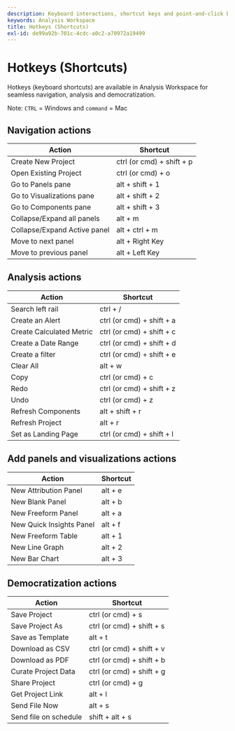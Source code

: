 ```yaml
---
description: Keyboard interactions, shortcut keys and point-and-click behaviors available in Analysis Workspace.
keywords: Analysis Workspace
title: Hotkeys (Shortcuts)
exl-id: de99a92b-701c-4cdc-a0c2-a70972a19499
---
```

# Hotkeys (Shortcuts)

Hotkeys (keyboard shortcuts) are available in Analysis Workspace for seamless navigation, analysis and democratization.

Note: `CTRL` = Windows and `command` = Mac 

## Navigation actions

|Action|Shortcut|
|---|---|
|Create New Project|ctrl (or cmd) + shift + p|
|Open Existing Project|ctrl (or cmd) + o|
|Go to Panels pane|alt + shift + 1|
|Go to Visualizations pane|alt + shift + 2|
|Go to Components pane|alt + shift + 3|
|Collapse/Expand all panels|alt + m|
|Collapse/Expand Active panel|alt + ctrl + m|
|Move to next panel|alt + Right Key|
|Move to previous panel|alt + Left Key|

## Analysis actions

|Action|Shortcut|
|---|---|
|Search left rail|ctrl + /|
|Create an Alert|ctrl (or cmd) + shift + a|
|Create Calculated Metric|ctrl (or cmd) + shift + c|
|Create a Date Range|ctrl (or cmd) + shift + d|
|Create a filter |ctrl (or cmd) + shift + e|
|Clear All|alt + w|
|Copy|ctrl (or cmd) + c|
|Redo|ctrl (or cmd) + shift + z|
|Undo|ctrl (or cmd) + z|
|Refresh Components|alt + shift + r|
|Refresh Project|alt + r|
|Set as Landing Page|ctrl (or cmd) + shift + l|

## Add panels and visualizations actions

|Action|Shortcut|
|---|---|
|New Attribution Panel|alt + e|
|New Blank Panel|alt + b|
|New Freeform Panel|alt + a|
|New Quick Insights Panel|alt + f|
|New Freeform Table|alt + 1|
|New Line Graph|alt + 2|
|New Bar Chart|alt + 3|

## Democratization actions

|Action|Shortcut|
|---|---|
|Save Project|ctrl (or cmd) + s|
|Save Project As|ctrl (or cmd) + shift + s|
|Save as Template|alt + t|
|Download as CSV|ctrl (or cmd) + shift + v|
|Download as PDF|ctrl (or cmd) + shift + b|
|Curate Project Data|ctrl (or cmd) + shift + g|
|Share Project|ctrl (or cmd) + g|
|Get Project Link|alt + l|
|Send File Now|alt + s|
|Send file on schedule|shift + alt + s|
